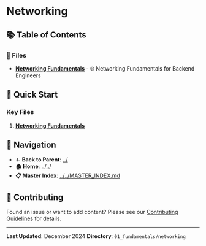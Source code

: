 # Networking

## 📚 Table of Contents

### 📄 Files

- **[Networking Fundamentals](networking_fundamentals.md)** - 🌐 Networking Fundamentals for Backend Engineers

## 🚀 Quick Start

### Key Files
1. **[Networking Fundamentals](networking_fundamentals.md)**

## 🔗 Navigation

- **← Back to Parent**: [../](../)
- **🏠 Home**: [../../](../..)
- **📋 Master Index**: [../../MASTER_INDEX.md](../../..MASTER_INDEX.md)

## 🤝 Contributing

Found an issue or want to add content? Please see our [Contributing Guidelines](../../CONTRIBUTING.md) for details.

---

**Last Updated**: December 2024
**Directory**: `01_fundamentals/networking`
